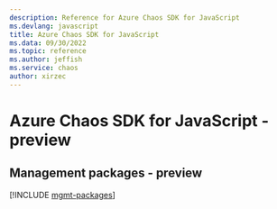 ```yaml
---
description: Reference for Azure Chaos SDK for JavaScript
ms.devlang: javascript
title: Azure Chaos SDK for JavaScript
ms.data: 09/30/2022
ms.topic: reference
ms.author: jeffish
ms.service: chaos
author: xirzec
---
```

# Azure Chaos SDK for JavaScript - preview

## Management packages - preview
[!INCLUDE [mgmt-packages](chaos-mgmt-index.md)]